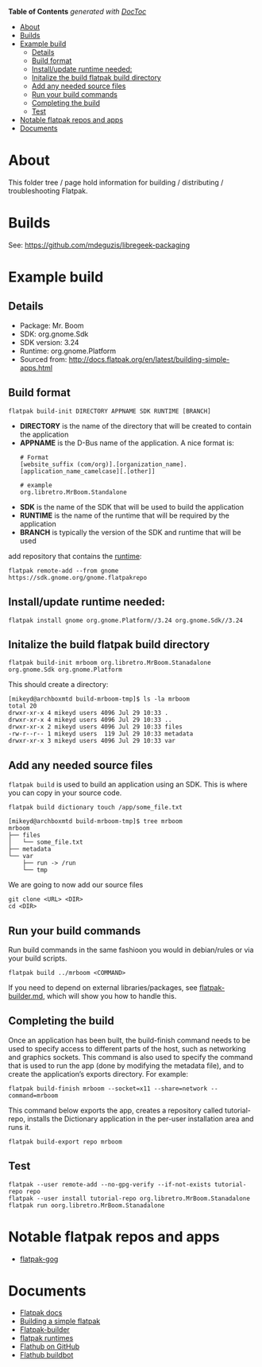<!-- START doctoc generated TOC please keep comment here to allow auto update -->
<!-- DON'T EDIT THIS SECTION, INSTEAD RE-RUN doctoc TO UPDATE -->
**Table of Contents**  *generated with [DocToc](https://github.com/thlorenz/doctoc)*

- [About](#about)
- [Builds](#builds)
- [Example build](#example-build)
  - [Details](#details)
  - [Build format](#build-format)
  - [Install/update runtime needed:](#installupdate-runtime-needed)
  - [Initalize the build flatpak build directory](#initalize-the-build-flatpak-build-directory)
  - [Add any needed source files](#add-any-needed-source-files)
  - [Run your build commands](#run-your-build-commands)
  - [Completing the build](#completing-the-build)
  - [Test](#test)
- [Notable flatpak repos and apps](#notable-flatpak-repos-and-apps)
- [Documents](#documents)

<!-- END doctoc generated TOC please keep comment here to allow auto update -->

# About

This folder tree / page hold information for building / distributing / troubleshooting Flatpak.

# Builds

See: https://github.com/mdeguzis/libregeek-packaging

# Example build

## Details

* Package: Mr. Boom
* SDK: org.gnome.Sdk
* SDK version: 3.24
* Runtime: org.gnome.Platform
* Sourced from: http://docs.flatpak.org/en/latest/building-simple-apps.html

##  Build format
```
flatpak build-init DIRECTORY APPNAME SDK RUNTIME [BRANCH]
```

* **DIRECTORY** is the name of the directory that will be created to contain the application
* **APPNAME** is the D-Bus name of the application. A nice format is:
  ```
  # Format
  [website_suffix (com/org)].[organization_name].[application_name_camelcase][.[other]]
  
  # example
  org.libretro.MrBoom.Standalone
  ```
* **SDK** is the name of the SDK that will be used to build the application
* **RUNTIME** is the name of the runtime that will be required by the application
* **BRANCH** is typically the version of the SDK and runtime that will be used

add repository that contains the [runtime](http://flatpak.org/runtimes.html):
```
flatpak remote-add --from gnome https://sdk.gnome.org/gnome.flatpakrepo
```

##  Install/update runtime needed:
```
flatpak install gnome org.gnome.Platform//3.24 org.gnome.Sdk//3.24
```

##  Initalize the build flatpak build directory
```
flatpak build-init mrboom org.libretro.MrBoom.Stanadalone org.gnome.Sdk org.gnome.Platform
```

This should create a directory:
```
[mikeyd@archboxmtd build-mrboom-tmp]$ ls -la mrboom
total 20
drwxr-xr-x 4 mikeyd users 4096 Jul 29 10:33 .
drwxr-xr-x 4 mikeyd users 4096 Jul 29 10:33 ..
drwxr-xr-x 2 mikeyd users 4096 Jul 29 10:33 files
-rw-r--r-- 1 mikeyd users  119 Jul 29 10:33 metadata
drwxr-xr-x 3 mikeyd users 4096 Jul 29 10:33 var
```

## Add any needed source files
`flatpak build` is used to build an application using an SDK. This is where you can copy in your source code.

```
flatpak build dictionary touch /app/some_file.txt

[mikeyd@archboxmtd build-mrboom-tmp]$ tree mrboom
mrboom
├── files
│   └── some_file.txt
├── metadata
└── var
    ├── run -> /run
    └── tmp
```

We are going to now add our source files
```
git clone <URL> <DIR>
cd <DIR>
```
## Run your build commands
Run build commands in the same fashioon you would in debian/rules or via your build scripts.
```
flatpak build ../mrboom <COMMAND>
```

If you need to depend on external libraries/packages, see [flatpak-builder.md](https://github.com/mdeguzis/documents/blob/master/linux-applications/flatpak/flatpak-builder.md), which will show you how to handle this. 

## Completing the build
Once an application has been built, the build-finish command needs to be used to specify access to different parts of the host, such as networking and graphics sockets. This command is also used to specify the command that is used to run the app (done by modifying the metadata file), and to create the application’s exports directory. For example:

```
flatpak build-finish mrboom --socket=x11 --share=network --command=mrboom
```

This command below exports the app, creates a repository called tutorial-repo, installs the Dictionary application in the per-user installation area and runs it.
```
flatpak build-export repo mrboom
```

## Test
```
flatpak --user remote-add --no-gpg-verify --if-not-exists tutorial-repo repo
flatpak --user install tutorial-repo org.libretro.MrBoom.Stanadalone
flatpak run oorg.libretro.MrBoom.Stanadalone
```

# Notable flatpak repos and apps

* [flatpak-gog](https://github.com/kujeger/flatpak-gog)

# Documents

* [Flatpak docs](http://flatpak.org/flatpak/flatpak-docs.html)
* [Building a simple flatpak](http://docs.flatpak.org/en/latest/building-simple-apps.html)
* [Flatpak-builder](http://docs.flatpak.org/en/latest/flatpak-builder.html)
* [flatpak runtimes](http://flatpak.org/runtimes.html)
* [Flathub on GitHub](https://github.com/flathub)
* [Flathub buildbot](https://flathub.org/builds/)
